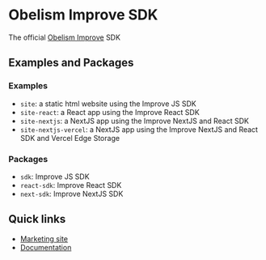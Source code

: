 # Obelism Improve SDK

The official [Obelism Improve](https://improve.obelism.studio) SDK

## Examples and Packages

### Examples

- `site`: a static html website using the Improve JS SDK
- `site-react`: a React app using the Improve React SDK
- `site-nextjs`: a NextJS app using the Improve NextJS and React SDK
- `site-nextjs-vercel`: a NextJS app using the Improve NextJS and React SDK and Vercel Edge Storage

### Packages

- `sdk`: Improve JS SDK
- `react-sdk`: Improve React SDK
- `next-sdk`: Improve NextJS SDK

## Quick links

- [Marketing site](https://improve.obelism.studio)
- [Documentation](https://improve.obelism.studio/docs)
